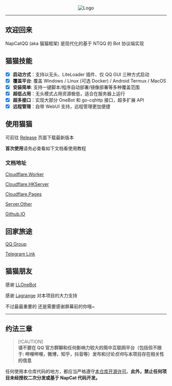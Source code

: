 <div align="center">
  
  ![Logo](https://socialify.git.ci/NapNeko/NapCatQQ/image?font=Jost&logo=https%3A%2F%2Fnapneko.github.io%2Fassets%2Flogo.png&name=1&owner=1&pattern=Diagonal%20Stripes&stargazers=1&theme=Auto)
  
</div>

---
## 欢迎回来
NapCatQQ (aka 猫猫框架) 是现代化的基于 NTQQ 的 Bot 协议端实现

## 猫猫技能
- [x] **启动方式**：支持以无头、LiteLoader 插件、仅 QQ GUI 三种方式启动
- [x] **覆盖平台**: 覆盖 Windows / Linux (可选 Docker) / Android Termux / MacOS
- [x] **安装简单**: 支持一键脚本/程序自动部署/镜像部署等多种覆盖范围
- [x] **超低占用**：无头模式占用资源极低，适合在服务器上运行
- [x] **超多接口**：实现大部分 OneBot 和 go-cqhttp 接口，超多扩展 API
- [x] **远程管理**：自带 WebUI 支持，远程管理更加便捷

## 使用猫猫

可前往 [Release](https://github.com/NapNeko/NapCatQQ/releases/) 页面下载最新版本

**首次使用**请务必查看如下文档看使用教程

### 文档地址

[Cloudflare.Worker](https://doc.napneko.icu/)

[Cloudflare.HKServer](https://napcat.napneko.icu/)

[Cloudflare.Pages](https://napneko.pages.dev/)

[Server.Other](https://napcat.cyou/)

[Github.IO](https://napneko.github.io/)
## 回家旅途
[QQ Group](https://qm.qq.com/q/VfjAq5HIMS)

[Telegram Link](https://t.me/+nLZEnpne-pQ1OWFl)

## 猫猫朋友
感谢 [LLOneBot](https://github.com/LLOneBot/LLOneBot)

感谢 [Lagrange](https://github.com/LagrangeDev/Lagrange.Core) 对本项目的大力支持

不过最最重要的 还是需要感谢屏幕前的你哦~

---

## 约法三章
> [!CAUTION]\
> **请不要在 QQ 官方群聊和任何影响力较大的简中互联网平台（包括但不限于: 哔哩哔哩，微博，知乎，抖音等）发布和讨论*任何*与本项目存在相关性的信息**

任何使用本仓库代码的地方，都应当严格遵守[本仓库开源许可](./LICENSE)。**此外，禁止任何项目未经授权二次分发或基于 NapCat 代码开发。**

